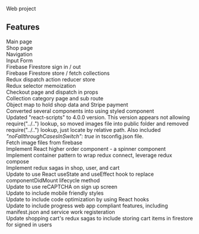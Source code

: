Web project

## Features

Main page<br /> 
Shop page<br />
Navigation<br />
Input Form<br />
Firebase Firestore sign in / out<br />
Firebase Firestore store / fetch collections<br />
Redux dispatch action reducer store<br />
Redux selector memoization<br />
Checkout page and dispatch in props<br />
Collection category page and sub route<br />
Object map to hold shop data and Stripe payment<br />
Converted several components into using styled component<br />
Updated "react-scripts" to 4.0.0 version. This version appears not allowing require("../..") lookup, so moved images file into public folder and removed require("../..") lookup, just locate by relative path. Also included <em>"noFallthroughCasesInSwitch": true</em> in tsconfig.json file.<br />
Fetch image files from firebase<br />
Implement React higher order component - a spinner component<br />
Implement container pattern to wrap redux connect, leverage redux compose<br />
Implement redux sagas in shop, user, and cart<br />
Update to use React useState and useEffect hook to replace componentDidMount lifecycle method<br />
Update to use reCAPTCHA on sign up screen<br />
Update to include mobile friendly styles<br />
Update to include code optimization by using React hooks<br />
Update to include progress web app compliant features, including manifest.json and service work registeration<br />
Update shopping cart's redux sagas to include storing cart items in firestore for signed in users<br />

